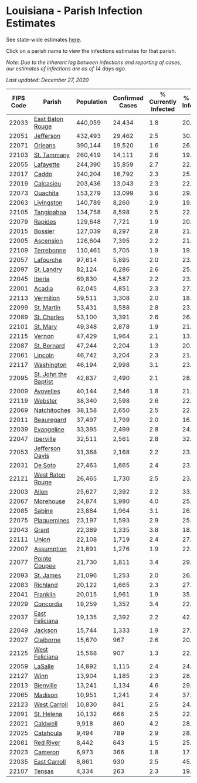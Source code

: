# Louisiana - Parish Infection Estimates

See state-wide estimates [here](/infections/us-la).

Click on a parish name to view the infections estimates for that parish.

*Note: Due to the inherent lag between infections and reporting of cases, our estimates of infections are as of 14 days ago.*

*Last updated: December 27, 2020*

|   FIPS Code |                                       Parish |   Population |   Confirmed Cases |   % Currently Infected |   % Total Infected |
|-------------|----------------------------------------------|--------------|-------------------|------------------------|--------------------|
|       22033 |         [East Baton Rouge](east-baton-rouge) |      440,059 |            24,434 |                    1.8 |               20.5 |
|       22051 |                       [Jefferson](jefferson) |      432,493 |            29,462 |                    2.5 |               30.2 |
|       22071 |                           [Orleans](orleans) |      390,144 |            19,520 |                    1.6 |               26.1 |
|       22103 |                   [St. Tammany](st.-tammany) |      260,419 |            14,111 |                    2.6 |               19.7 |
|       22055 |                       [Lafayette](lafayette) |      244,390 |            15,859 |                    2.7 |               22.2 |
|       22017 |                               [Caddo](caddo) |      240,204 |            16,792 |                    2.3 |               25.5 |
|       22019 |                       [Calcasieu](calcasieu) |      203,436 |            13,043 |                    2.3 |               22.3 |
|       22073 |                         [Ouachita](ouachita) |      153,279 |            13,099 |                    3.6 |               29.3 |
|       22063 |                     [Livingston](livingston) |      140,789 |             8,260 |                    2.9 |               19.3 |
|       22105 |                     [Tangipahoa](tangipahoa) |      134,758 |             8,598 |                    2.5 |               22.6 |
|       22079 |                           [Rapides](rapides) |      129,648 |             7,721 |                    1.9 |               20.3 |
|       22015 |                           [Bossier](bossier) |      127,039 |             8,297 |                    2.8 |               21.3 |
|       22005 |                       [Ascension](ascension) |      126,604 |             7,395 |                    2.2 |               21.1 |
|       22109 |                     [Terrebonne](terrebonne) |      110,461 |             5,705 |                    1.9 |               19.1 |
|       22057 |                       [Lafourche](lafourche) |       97,614 |             5,895 |                    2.0 |               23.2 |
|       22097 |                     [St. Landry](st.-landry) |       82,124 |             6,286 |                    2.6 |               25.8 |
|       22045 |                             [Iberia](iberia) |       69,830 |             4,587 |                    2.2 |               23.8 |
|       22001 |                             [Acadia](acadia) |       62,045 |             4,851 |                    2.3 |               27.4 |
|       22113 |                       [Vermilion](vermilion) |       59,511 |             3,308 |                    2.0 |               18.4 |
|       22099 |                     [St. Martin](st.-martin) |       53,431 |             3,588 |                    2.8 |               23.9 |
|       22089 |                   [St. Charles](st.-charles) |       53,100 |             3,391 |                    2.6 |               26.2 |
|       22101 |                         [St. Mary](st.-mary) |       49,348 |             2,878 |                    1.9 |               21.5 |
|       22115 |                             [Vernon](vernon) |       47,429 |             1,964 |                    2.1 |               13.5 |
|       22087 |                   [St. Bernard](st.-bernard) |       47,244 |             2,204 |                    1.3 |               20.6 |
|       22061 |                           [Lincoln](lincoln) |       46,742 |             3,204 |                    2.3 |               21.8 |
|       22117 |                     [Washington](washington) |       46,194 |             2,998 |                    3.1 |               23.7 |
|       22095 | [St. John the Baptist](st.-john-the-baptist) |       42,837 |             2,490 |                    2.1 |               28.7 |
|       22009 |                       [Avoyelles](avoyelles) |       40,144 |             2,546 |                    1.8 |               21.4 |
|       22119 |                           [Webster](webster) |       38,340 |             2,598 |                    2.6 |               22.5 |
|       22069 |                 [Natchitoches](natchitoches) |       38,158 |             2,650 |                    2.5 |               22.7 |
|       22011 |                     [Beauregard](beauregard) |       37,497 |             1,799 |                    2.0 |               16.2 |
|       22039 |                     [Evangeline](evangeline) |       33,395 |             2,499 |                    2.8 |               24.9 |
|       22047 |                       [Iberville](iberville) |       32,511 |             2,561 |                    2.8 |               32.4 |
|       22053 |           [Jefferson Davis](jefferson-davis) |       31,368 |             2,168 |                    2.2 |               23.6 |
|       22031 |                           [De Soto](de-soto) |       27,463 |             1,665 |                    2.4 |               23.0 |
|       22121 |         [West Baton Rouge](west-baton-rouge) |       26,465 |             1,730 |                    2.5 |               23.0 |
|       22003 |                               [Allen](allen) |       25,627 |             2,392 |                    2.2 |               33.0 |
|       22067 |                       [Morehouse](morehouse) |       24,874 |             1,980 |                    4.0 |               25.6 |
|       22085 |                             [Sabine](sabine) |       23,884 |             1,964 |                    3.1 |               26.2 |
|       22075 |                   [Plaquemines](plaquemines) |       23,197 |             1,593 |                    2.9 |               25.5 |
|       22043 |                               [Grant](grant) |       22,389 |             1,335 |                    3.8 |               18.7 |
|       22111 |                               [Union](union) |       22,108 |             1,719 |                    2.4 |               27.8 |
|       22007 |                     [Assumption](assumption) |       21,891 |             1,276 |                    1.9 |               22.9 |
|       22077 |               [Pointe Coupee](pointe-coupee) |       21,730 |             1,811 |                    3.4 |               29.5 |
|       22093 |                       [St. James](st.-james) |       21,096 |             1,253 |                    2.0 |               26.0 |
|       22083 |                         [Richland](richland) |       20,122 |             1,665 |                    2.3 |               27.9 |
|       22041 |                         [Franklin](franklin) |       20,015 |             1,961 |                    1.9 |               35.4 |
|       22029 |                       [Concordia](concordia) |       19,259 |             1,352 |                    3.4 |               22.6 |
|       22037 |             [East Feliciana](east-feliciana) |       19,135 |             2,392 |                    2.2 |               42.5 |
|       22049 |                           [Jackson](jackson) |       15,744 |             1,333 |                    1.9 |               27.4 |
|       22027 |                       [Claiborne](claiborne) |       15,670 |               967 |                    2.6 |               20.7 |
|       22125 |             [West Feliciana](west-feliciana) |       15,568 |               907 |                    1.3 |               22.8 |
|       22059 |                           [LaSalle](lasalle) |       14,892 |             1,115 |                    2.4 |               24.0 |
|       22127 |                                 [Winn](winn) |       13,904 |             1,185 |                    2.3 |               28.4 |
|       22013 |                       [Bienville](bienville) |       13,241 |             1,134 |                    4.6 |               29.3 |
|       22065 |                           [Madison](madison) |       10,951 |             1,241 |                    2.4 |               37.9 |
|       22123 |                 [West Carroll](west-carroll) |       10,830 |               841 |                    2.5 |               24.9 |
|       22091 |                     [St. Helena](st.-helena) |       10,132 |               666 |                    2.5 |               22.6 |
|       22021 |                         [Caldwell](caldwell) |        9,918 |               860 |                    4.2 |               28.4 |
|       22025 |                       [Catahoula](catahoula) |        9,494 |               789 |                    2.9 |               28.6 |
|       22081 |                       [Red River](red-river) |        8,442 |               643 |                    1.5 |               25.7 |
|       22023 |                           [Cameron](cameron) |        6,973 |               366 |                    1.8 |               17.5 |
|       22035 |                 [East Carroll](east-carroll) |        6,861 |               930 |                    2.5 |               45.9 |
|       22107 |                             [Tensas](tensas) |        4,334 |               263 |                    2.3 |               19.5 |